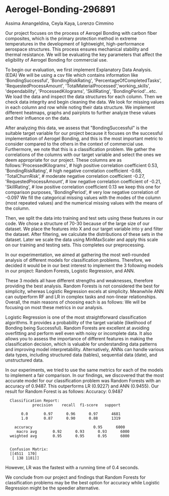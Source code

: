 # Aerogel-Bonding-296891
Assima Amangeldina, Ceyla Kaya, Lorenzo Cimmino


Our project focuses on the process of Aerogel Bonding with carbon fiber composites, which is the primary protection method in extreme temperatures in the development of lightweight, high-performance aerospace structures. This process ensures mechanical stability and thermal resistance. We will be evaluating the key parameters that affect the eligibility of Aerogel Bonding for commercial use. 


To begin our evaluation, we first implement Explanatory Data Analysis. (EDA)
We will be using a csv file which contains information like 'BondingSuccessful', 'BondingRiskRating', 'PercentageOfCompletedTasks', 'RequestedProcessAmount', 'TotalMaterialProcessed','working_skills', 'dependability', 'ProcessedKilograms', 'SkillRating', 'BondingPeriod'...etc. 
We load the data and inspect the data structures for each column. Then we check data integrity and begin cleaning the data. We look for missing values in each column and row while noting their data structure. We implement different heatmaps, graphs and pairplots to further analyze these values and their influence on the data. 

After analyzing this data, we assess that "BondingSuccessful" is the suitable target variable for our project because it focuses on the successful implementation of Aerogel Bonding, and this is the most important metric to consider compared to the others in the context of commercial use. Furthermore, we note that this is a classification problem. We gather the correlations of the columns with our target variable and select the ones we deem appropriate for our project. These columns are as follows:'ProcessedKilograms', # high positive correlation coefficient 0.53, 'BondingRiskRating', # high negative correlation coefficient -0.68, 'TotalChurnRisk', # moderate negative correlation coefficient -0.27, 'RequestedProcessAmount', # low negative correlation coefficient of -0.21, 'SkillRating', # low positive correlation coefficient 0.13 we keep this one for comparison purposes, 'BondingPeriod', # very low negative correlation of -0.097 We fill the categorical missing values with the modes of the column (most repeated values) and the numerical missing values with the means of the column. 

Then, we split the data into training and test sets using these features in our code. We chose a structure of 70-30 because of the large size of our dataset. We place the features into X and our target variable into y and filter the dataset. After filtering, we calculate the distributions of these sets in the dataset. Later we scale the data using MinMaxScaler and apply this scale on our training and testing sets. This completes our preprocessing. 

In our experimentation, we aimed at gathering the most well-rounded analysis of different models for classification problems. Therefore, we decided it would be in our best interest to implement the 3 following models in our project: Random Forests, Logistic Regression, and ANN. 

These 3 models all have different strengths and weaknesses, therefore providing the best analysis. Random Forests is not considered the best for simplicity, whereas Logistic Regression excels at simplicity. Meanwhile ANN can outperform RF and LR in complex tasks and non-linear relationships. Overall, the main reasons of choosing each is as follows:  We will be focusing on most these metrics in our analysis. 

Logistic Regression is one of the most straightforward classification algorithms. It provides a probability of the target variable (likelihood of Bonding being Successful). Random Forests are excellent at avoiding overfitting and perform well even with noisy or incomplete data. It also allows you to assess the importance of different features in making the classification decision, which is valuable for understanding data patterns and improving model interpretability. Alternatively, ANNs can handle various data types, including structured data (tables), sequential data (date), and unstructured data.

In our experiments, we tried to use the same metrics for each of the models to implement a fair comparison. 
In our findings, we discovered that the most accurate model for our classification problem was Random Forests with an accuracy of 0.9487. This outperforms LR (0.9227) and ANN (0.9455). 
Our result for Random Forest is as follows: 
Accuracy: 0.9487

      Classification Report:
                precision    recall  f1-score   support

           0.0       0.97      0.96      0.97      4681
           1.0       0.87      0.90      0.88      1319

        accuracy                           0.95      6000
         macro avg       0.92      0.93      0.93      6000
      weighted avg       0.95      0.95      0.95      6000


      Confusion Matrix:
      [[4511  170]
       [ 138 1181]]

However, LR was the fastest with a running time of 0.4 seconds. 

We conclude from our project and findings that Random Forests for classification problems may be the best option for accuracy while Logistic Regression might be the speedier alternative. 

